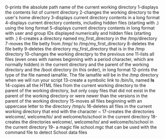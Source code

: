 0-prints the absolute path name of the current working directory
1-displays the contents list of current directory
2-changes the working directory to the user's home directory
3-displays current directory contents in a long format
4-displays current directory contents, including hidden files (starting with .) using the long format
5-displays current directory contents in long format with user and group IDs displayed numerically and hidden files (starting with .)
6-creates a directory named my_first_directory in the /tmp/directory
7-moves the file betty from /tmp/ to /tmp/my_first_directory
8-deletes the file betty
9-deletes the directory my_first_directory that is in the /tmp directory
10-changes the working directpry to the previous one
11-lists all files (even ones with names beginning with a period character, which are normally hidden) in the current directory and the parent of the working directory and the /boot directory (in this order), in long format
12-prints the type of the file named iamafile. The file iamafile will be in the /tmp directory when we will run your script
13-create a symbolic link to /bin/ls, named __ls__
14-copies all the HTML files from the current working directory to the parent of the working directory, but only copy files that did not exist in the parent of the working directory or were newer than the versions in the parent of the working directory
15-moves all files beginning with an uppercase letter to the directory /tmp/u
16-deletes all files in the current working directory that end with the character ~
17-creates the directories welcome/, welcome/to/ and welcome/to/school in the current directory
18-creates the directories welcome/, welcome/to/ and welcome/to/school in the current directory
19- a magic file school.mgc that can be used with the command file to detect School data files
